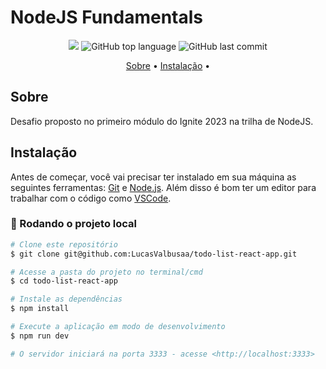 # NodeJS Fundamentals

<p align="center">
  <img src="https://img.shields.io/static/v1?label=challenge&message=todo-list-react-app.git&color=blueviolet&style=for-the-badge"/>
  <img alt="GitHub top language" src="https://img.shields.io/github/languages/top/LucasValbusaa/todo-list-react-app.git?color=blueviolet&logo=JavaScript&logoColor=white&style=for-the-badge">
  <img alt="GitHub last commit" src="https://img.shields.io/github/last-commit/LucasValbusaa/todo-list-react-app.git?color=blueviolet&style=for-the-badge">
</p>

<p align="center">
  <a href="#sobre">Sobre</a> •
  <a href="#instalação">Instalação</a> •
</p>

## Sobre

Desafio proposto no primeiro módulo do Ignite 2023 na trilha de NodeJS.

## Instalação

Antes de começar, você vai precisar ter instalado em sua máquina as seguintes ferramentas:
[Git](https://git-scm.com) e [Node.js](https://nodejs.org/en/). Além disso é bom ter um editor para trabalhar com o código como [VSCode](https://code.visualstudio.com/).

### 🎲 Rodando o projeto local

```bash
# Clone este repositório
$ git clone git@github.com:LucasValbusaa/todo-list-react-app.git

# Acesse a pasta do projeto no terminal/cmd
$ cd todo-list-react-app

# Instale as dependências
$ npm install

# Execute a aplicação em modo de desenvolvimento
$ npm run dev

# O servidor iniciará na porta 3333 - acesse <http://localhost:3333>
```


